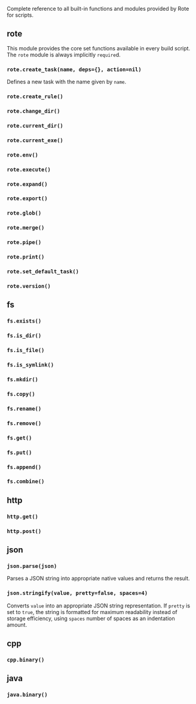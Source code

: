 Complete reference to all built-in functions and modules provided by Rote for scripts.

## rote

This module provides the core set functions available in every build script. The `rote` module is always implicitly `require`d.

### `rote.create_task(name, deps={}, action=nil)`

Defines a new task with the name given by `name`.

### `rote.create_rule()`
### `rote.change_dir()`
### `rote.current_dir()`
### `rote.current_exe()`
### `rote.env()`
### `rote.execute()`
### `rote.expand()`
### `rote.export()`
### `rote.glob()`
### `rote.merge()`
### `rote.pipe()`
### `rote.print()`
### `rote.set_default_task()`
### `rote.version()`


## fs
### `fs.exists()`
### `fs.is_dir()`
### `fs.is_file()`
### `fs.is_symlink()`
### `fs.mkdir()`
### `fs.copy()`
### `fs.rename()`
### `fs.remove()`
### `fs.get()`
### `fs.put()`
### `fs.append()`
### `fs.combine()`


## http
### `http.get()`
### `http.post()`


## json
### `json.parse(json)`
Parses a JSON string into appropriate native values and returns the result.

### `json.stringify(value, pretty=false, spaces=4)`
Converts `value` into an appropriate JSON string representation. If `pretty` is set to `true`, the string is formatted for maximum readability instead of storage efficiency, using `spaces` number of spaces as an indentation amount.


## cpp
### `cpp.binary()`


## java
### `java.binary()`
